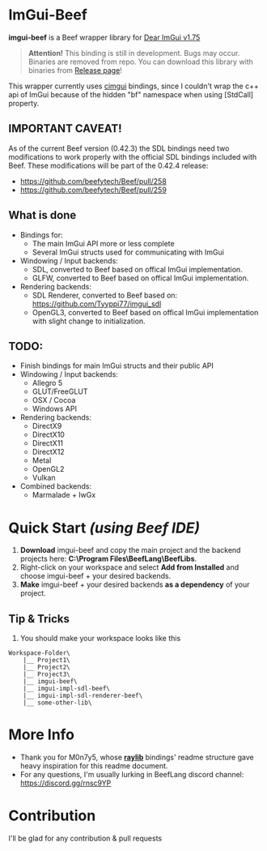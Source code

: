 # ImGui-Beef
**imgui-beef** is a Beef wrapper library for [Dear ImGui v1.75](https://github.com/ocornut/imgui)

> **Attention!** This binding is still in development. Bugs may occur.
	Binaries are removed from repo. You can download this library with binaries from [Release page](https://github.com/qzole/imgui-beef/releases)!

This wrapper currently uses [cimgui](https://github.com/cimgui/cimgui) bindings, since I couldn't wrap the c++ api of ImGui because of the hidden "bf" namespace when using [StdCall] property.

## IMPORTANT CAVEAT!
As of the current Beef version (0.42.3) the SDL bindings need two modifications to work properly with the official SDL bindings included with Beef. These modifications will be part of the 0.42.4 release:
 - https://github.com/beefytech/Beef/pull/258
 - https://github.com/beefytech/Beef/pull/259

## What is done
- Bindings for:
    - The main ImGui API more or less complete
    - Several ImGui structs used for communicating with ImGui
- Windowing / Input backends:
    - SDL, converted to Beef based on offical ImGui implementation.
    - GLFW, converted to Beef based on offical ImGui implementation.
- Rendering backends:
    - SDL Renderer, converted to Beef based on: https://github.com/Tyyppi77/imgui_sdl
    - OpenGL3, converted to Beef based on offical ImGui implementation with slight change to initialization.

## TODO:
- Finish bindings for main ImGui structs and their public API
- Windowing / Input backends:
    - Allegro 5
    - GLUT/FreeGLUT
    - OSX / Cocoa
    - Windows API
- Rendering backends:
    - DirectX9
    - DirectX10
    - DirectX11
    - DirectX12
    - Metal
    - OpenGL2
    - Vulkan
- Combined backends:
    - Marmalade + IwGx
    
# Quick Start *(using Beef IDE)*
1. **Download** imgui-beef and copy the main project and the backend projects here: **C:\Program Files\BeefLang\BeefLibs**.
2. Right-click on your workspace and select **Add from Installed** and choose imgui-beef + your desired backends.
3. **Make** imgui-beef + your desired backends **as a dependency** of your project.

## Tip & Tricks
1. You should make your workspace looks like this
```
Workspace-Folder\
    |__ Project1\ 
    |__ Project2\
    |__ Project3\
    |__ imgui-beef\
    |__ imgui-impl-sdl-beef\
    |__ imgui-impl-sdl-renderer-beef\
    |__ some-other-lib\
```

# More Info
- Thank you for M0n7y5, whose [**raylib**](https://github.com/M0n7y5/raylib-beef) bindings' readme structure gave heavy inspiration for this readme document.
- For any questions, I'm usually lurking in BeefLang discord channel: https://discord.gg/rnsc9YP

# Contribution
I'll be glad for any contribution & pull requests
